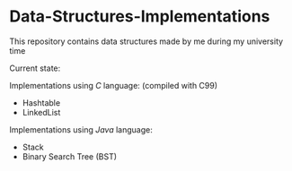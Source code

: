 # Data-Structures-Implementations

This repository contains data structures made by me during my university time

Current state:

Implementations using *C* language: (compiled with C99)

- Hashtable
- LinkedList


Implementations using *Java* language:

- Stack
- Binary Search Tree (BST)
